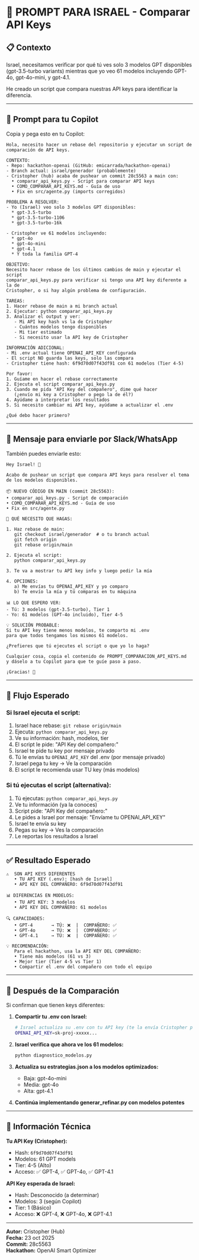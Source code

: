 # 🔑 PROMPT PARA ISRAEL - Comparar API Keys

## 📋 Contexto

Israel, necesitamos verificar por qué tú ves solo 3 modelos GPT disponibles (gpt-3.5-turbo variants) mientras que yo veo 61 modelos incluyendo GPT-4o, gpt-4o-mini, y gpt-4.1.

He creado un script que compara nuestras API keys para identificar la diferencia.

---

## 🎯 Prompt para tu Copilot

Copia y pega esto en tu Copilot:

```
Hola, necesito hacer un rebase del repositorio y ejecutar un script de comparación de API keys.

CONTEXTO:
- Repo: hackathon-openai (GitHub: emicarrada/hackathon-openai)
- Branch actual: israel/generador (probablemente)
- Cristopher (hub) acaba de pushear un commit 28c5563 a main con:
  • comparar_api_keys.py - Script para comparar API keys
  • COMO_COMPARAR_API_KEYS.md - Guía de uso
  • Fix en src/agente.py (imports corregidos)

PROBLEMA A RESOLVER:
- Yo (Israel) veo solo 3 modelos GPT disponibles:
  * gpt-3.5-turbo
  * gpt-3.5-turbo-1106
  * gpt-3.5-turbo-16k
  
- Cristopher ve 61 modelos incluyendo:
  * gpt-4o
  * gpt-4o-mini
  * gpt-4.1
  * Y toda la familia GPT-4

OBJETIVO:
Necesito hacer rebase de los últimos cambios de main y ejecutar el script 
comparar_api_keys.py para verificar si tengo una API key diferente a la de 
Cristopher, o si hay algún problema de configuración.

TAREAS:
1. Hacer rebase de main a mi branch actual
2. Ejecutar: python comparar_api_keys.py
3. Analizar el output y ver:
   - Mi API key hash vs la de Cristopher
   - Cuántos modelos tengo disponibles
   - Mi tier estimado
   - Si necesito usar la API key de Cristopher

INFORMACIÓN ADICIONAL:
- Mi .env actual tiene OPENAI_API_KEY configurada
- El script NO guarda las keys, solo las compara
- Cristopher tiene hash: 6f9d70d07f43df91 con 61 modelos (Tier 4-5)

Por favor:
1. Guíame en hacer el rebase correctamente
2. Ejecuta el script comparar_api_keys.py
3. Cuando me pida "API Key del compañero", dime qué hacer
   (¿envío mi key a Cristopher o pego la de él?)
4. Ayúdame a interpretar los resultados
5. Si necesito cambiar mi API key, ayúdame a actualizar el .env

¿Qué debo hacer primero?
```

---

## 📱 Mensaje para enviarle por Slack/WhatsApp

También puedes enviarle esto:

```
Hey Israel! 👋

Acabo de pushear un script que compara API keys para resolver el tema 
de los modelos disponibles.

📦 NUEVO CÓDIGO EN MAIN (commit 28c5563):
• comparar_api_keys.py - Script de comparación
• COMO_COMPARAR_API_KEYS.md - Guía de uso
• Fix en src/agente.py

🎯 QUÉ NECESITO QUE HAGAS:

1. Haz rebase de main:
   git checkout israel/generador  # o tu branch actual
   git fetch origin
   git rebase origin/main

2. Ejecuta el script:
   python comparar_api_keys.py

3. Te va a mostrar tu API key info y luego pedir la mía

4. OPCIONES:
   a) Me envías tu OPENAI_API_KEY y yo comparo
   b) Te envío la mía y tú comparas en tu máquina

📊 LO QUE ESPERO VER:
- Tú: 3 modelos (gpt-3.5-turbo), Tier 1
- Yo: 61 modelos (GPT-4o incluido), Tier 4-5

💡 SOLUCIÓN PROBABLE:
Si tu API key tiene menos modelos, te comparto mi .env
para que todos tengamos los mismos 61 modelos.

¿Prefieres que tú ejecutes el script o que yo lo haga?

Cualquier cosa, copia el contenido de PROMPT_COMPARACION_API_KEYS.md
y dáselo a tu Copilot para que te guíe paso a paso.

¡Gracias! 🚀
```

---

## 🔄 Flujo Esperado

### Si Israel ejecuta el script:

1. Israel hace rebase: `git rebase origin/main`
2. Ejecuta: `python comparar_api_keys.py`
3. Ve su información: hash, modelos, tier
4. El script le pide: "API Key del compañero:"
5. Israel te pide tu key por mensaje privado
6. Tú le envías tu `OPENAI_API_KEY` del .env (por mensaje privado)
7. Israel pega tu key → Ve la comparación
8. El script le recomienda usar TU key (más modelos)

### Si tú ejecutas el script (alternativa):

1. Tú ejecutas: `python comparar_api_keys.py`
2. Ve tu información (ya la conoces)
3. Script pide: "API Key del compañero:"
4. Le pides a Israel por mensaje: "Envíame tu OPENAI_API_KEY"
5. Israel te envía su key
6. Pegas su key → Ves la comparación
7. Le reportas los resultados a Israel

---

## ✅ Resultado Esperado

```
⚠️  SON API KEYS DIFERENTES
   • TU API KEY (.env): [hash de Israel]
   • API KEY DEL COMPAÑERO: 6f9d70d07f43df91

📊 DIFERENCIAS EN MODELOS:
   • TU API KEY: 3 modelos
   • API KEY DEL COMPAÑERO: 61 modelos

🔍 CAPACIDADES:
   • GPT-4       → TÚ: ❌  |  COMPAÑERO: ✅
   • GPT-4o      → TÚ: ❌  |  COMPAÑERO: ✅
   • GPT-4.1     → TÚ: ❌  |  COMPAÑERO: ✅

💡 RECOMENDACIÓN:
   Para el hackathon, usa la API KEY DEL COMPAÑERO:
   • Tiene más modelos (61 vs 3)
   • Mejor tier (Tier 4-5 vs Tier 1)
   • Compartir el .env del compañero con todo el equipo
```

---

## 📝 Después de la Comparación

Si confirman que tienen keys diferentes:

1. **Compartir tu .env con Israel:**
   ```bash
   # Israel actualiza su .env con tu API key (te la envía Cristopher por DM):
   OPENAI_API_KEY=sk-proj-xxxxx...
   ```

2. **Israel verifica que ahora ve los 61 modelos:**
   ```bash
   python diagnostico_modelos.py
   ```

3. **Actualiza su estrategias.json a los modelos optimizados:**
   - Baja: gpt-4o-mini
   - Media: gpt-4o
   - Alta: gpt-4.1

4. **Continúa implementando generar_refinar.py con modelos potentes**

---

## 🎯 Información Técnica

**Tu API Key (Cristopher):**
- Hash: `6f9d70d07f43df91`
- Modelos: 61 GPT models
- Tier: 4-5 (Alto)
- Acceso: ✅ GPT-4, ✅ GPT-4o, ✅ GPT-4.1

**API Key esperada de Israel:**
- Hash: Desconocido (a determinar)
- Modelos: 3 (según Copilot)
- Tier: 1 (Básico)
- Acceso: ❌ GPT-4, ❌ GPT-4o, ❌ GPT-4.1

---

**Autor:** Cristopher (Hub)  
**Fecha:** 23 oct 2025  
**Commit:** 28c5563  
**Hackathon:** OpenAI Smart Optimizer
